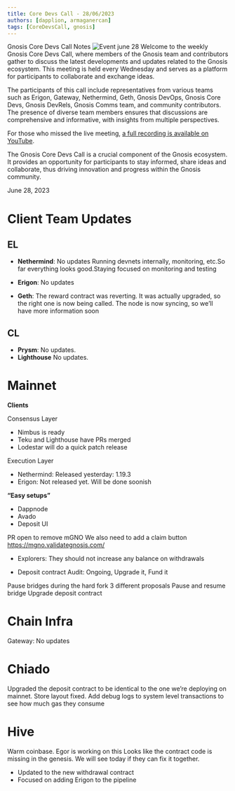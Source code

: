 ```yaml
---
title: Core Devs Call - 28/06/2023
authors: [dapplion, armaganercan]
tags: [CoreDevsCall, gnosis]
---
```


Gnosis Core Devs Call Notes
![Event june 28](https://github.com/gnosischain/documentation-1/assets/75987728/5d3977d9-81ba-4a71-90b4-d2eaafab838b)
Welcome to the weekly Gnosis Core Devs Call, where members of the Gnosis team and contributors gather to discuss the latest developments and updates related to the Gnosis ecosystem. This meeting is held every Wednesday and serves as a platform for participants to collaborate and exchange ideas.

The participants of this call include representatives from various teams such as Erigon, Gateway, Nethermind, Geth, Gnosis DevOps, Gnosis Core Devs, Gnosis DevRels, Gnosis Comms team, and community contributors. The presence of diverse team members ensures that discussions are comprehensive and informative, with insights from multiple perspectives.

For those who missed the live meeting, [a full recording is available on YouTube](https://youtu.be/zH7kl165USo).

The Gnosis Core Devs Call is a crucial component of the Gnosis ecosystem. It provides an opportunity for participants to stay informed, share ideas and collaborate, thus driving innovation and progress within the Gnosis community.

June 28, 2023

# Client Team Updates

## EL

- **Nethermind**: No updates Running devnets internally, monitoring, etc.So far everything looks good.Staying focused on monitoring and testing

- **Erigon**: No updates
- **Geth**: The reward contract was reverting. It was actually upgraded, so the right one is now being called. The node is now syncing, so we’ll have more information soon

## CL

- **Prysm**: No updates.
- **Lighthouse** No updates.

# Mainnet

**Clients**

Consensus Layer

- Nimbus is ready
- Teku and Lighthouse have PRs merged
- Lodestar will do a quick patch release

Execution Layer

- Nethermind: Released yesterday: 1.19.3
- Erigon: Not released yet. Will be done soonish

**“Easy setups”**

- Dappnode
- Avado
- Deposit UI

PR open to remove mGNO
We also need to add a claim button
https://mgno.validategnosis.com/

- Explorers: They should not increase any balance on withdrawals

- Deposit contract
  Audit: Ongoing, Upgrade it, Fund it

Pause bridges during the hard fork
3 different proposals
Pause and resume bridge
Upgrade deposit contract

# Chain Infra

Gateway: No updates

# Chiado

Upgraded the deposit contract to be identical to the one we’re deploying on mainnet. Store layout fixed. Add debug logs to system level transactions to see how much gas they consume

# Hive

Warm coinbase. Egor is working on this
Looks like the contract code is missing in the genesis.
We will see today if they can fix it together.

- Updated to the new withdrawal contract
- Focused on adding Erigon to the pipeline
